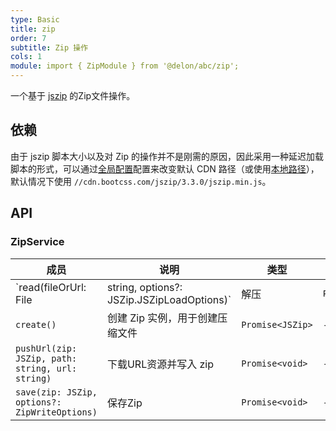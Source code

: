 ```yaml
---
type: Basic
title: zip
order: 7
subtitle: Zip 操作
cols: 1
module: import { ZipModule } from '@delon/abc/zip';
---
```


一个基于 [jszip](http://stuk.github.io/jszip/) 的Zip文件操作。

## 依赖

由于 jszip 脚本大小以及对 Zip 的操作并不是刚需的原因，因此采用一种延迟加载脚本的形式，可以通过[全局配置](/docs/global-config)配置来改变默认 CDN 路径（或使用[本地路径](https://angular.cn/guide/workspace-config#asset-config)），默认情况下使用 `//cdn.bootcss.com/jszip/3.3.0/jszip.min.js`。

## API

### ZipService

成员 | 说明 | 类型 | 默认值
----|------|-----|------
`read(fileOrUrl: File | string, options?: JSZip.JSZipLoadOptions)` | 解压  | `Promise<JSZip>` | -
`create()` | 创建 Zip 实例，用于创建压缩文件  | `Promise<JSZip>` | -
`pushUrl(zip: JSZip, path: string, url: string)` | 下载URL资源并写入 zip  | `Promise<void>` | -
`save(zip: JSZip, options?: ZipWriteOptions)` | 保存Zip  | `Promise<void>` | -
